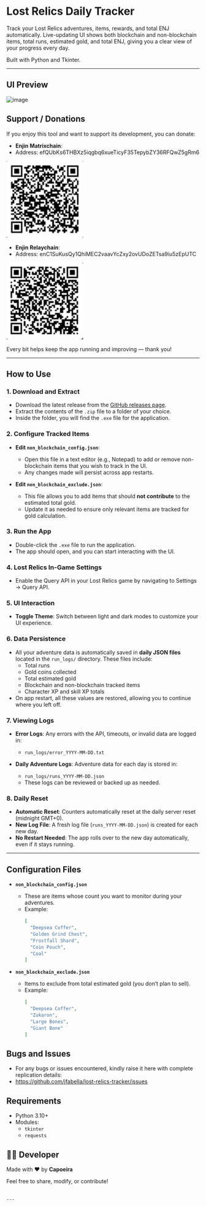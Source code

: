 # Lost Relics Daily Tracker

Track your Lost Relics adventures, items, rewards, and total ENJ automatically. Live-updating UI shows both blockchain and non-blockchain items, total runs, estimated gold, and total ENJ, giving you a clear view of your progress every day. 

Built with Python and Tkinter.

---
## UI Preview
<img width="346" height="667" alt="image" src="https://github.com/user-attachments/assets/4a309bda-b2ec-4f99-8e9c-99b0868eb4da" />

## Support / Donations
If you enjoy this tool and want to support its development, you can donate:

- **Enjin Matrixchain**:
- Address: efQUbKs6THBXz5iqgbq6xueTicyF35TepybZY36RFQwZ5gRm6
<img src="images/qr_matrixchain.png" alt="Enjin Matrixchain QR" width="200"/>

- **Enjin Relaychain**:
- Address: enC1SuKusQy1QhiMEC2vaavYcZxy2ovUDoZETsa9iu5zEpUTC
<img src="images/qr_relaychain.png" alt="Enjin Relaychain QR" width="200"/>

Every bit helps keep the app running and improving — thank you! 

---

## How to Use

### 1. Download and Extract
- Download the latest release from the [GitHub releases page](https://github.com/jfabella/lost-relics-tracker/tags).
- Extract the contents of the `.zip` file to a folder of your choice.
- Inside the folder, you will find the `.exe` file for the application.

### 2. Configure Tracked Items
- **Edit `non_blockchain_config.json`**:
  - Open this file in a text editor (e.g., Notepad) to add or remove non-blockchain items that you wish to track in the UI.
  - Any changes made will persist across app restarts.

- **Edit `non_blockchain_exclude.json`**:
  - This file allows you to add items that should **not contribute** to the estimated total gold.
  - Update it as needed to ensure only relevant items are tracked for gold calculation.

### 3. Run the App
- Double-click the `.exe` file to run the application.
- The app should open, and you can start interacting with the UI.

### 4. Lost Relics In-Game Settings
- Enable the Query API in your Lost Relics game by navigating to Settings → Query API.

### 5. UI Interaction
- **Toggle Theme**: Switch between light and dark modes to customize your UI experience.

### 6. Data Persistence
- All your adventure data is automatically saved in **daily JSON files** located in the `run_logs/` directory. These files include:
  - Total runs
  - Gold coins collected
  - Total estimated gold
  - Blockchain and non-blockchain tracked items
  - Character XP and skill XP totals
- On app restart, all these values are restored, allowing you to continue where you left off.

### 7. Viewing Logs
- **Error Logs**: Any errors with the API, timeouts, or invalid data are logged in:
  - `run_logs/error_YYYY-MM-DD.txt`
  
- **Daily Adventure Logs**: Adventure data for each day is stored in:
  - `run_logs/runs_YYYY-MM-DD.json`
  - These logs can be reviewed or backed up as needed.

### 8. Daily Reset
- **Automatic Reset**: Counters automatically reset at the daily server reset (midnight GMT+0).  
- **New Log File**: A fresh log file (`runs_YYYY-MM-DD.json`) is created for each new day.  
- **No Restart Needed**: The app rolls over to the new day automatically, even if it stays running.

---

## Configuration Files

- **`non_blockchain_config.json`**
  - These are items whose count you want to monitor during your adventures.
  - Example:
    ```json
    [
      "Deepsea Coffer",
      "Golden Grind Chest",
      "Frostfall Shard",
      "Coin Pouch",
      "Coal"
    ]
    ```

- **`non_blockchain_exclude.json`**
  - Items to exclude from total estimated gold (you don’t plan to sell).
  - Example:
    ```json
    [
      "Deepsea Coffer",
      "Zukaron",
      "Large Bones",
      "Giant Bone"
    ]
    ```
## Bugs and Issues
- For any bugs or issues encountered, kindly raise it here with complete replication details:
- https://github.com/jfabella/lost-relics-tracker/issues

## Requirements

- Python 3.10+
- Modules:
  - `tkinter`
  - `requests`


## 🙋‍♂️ Developer

Made with ❤️ by **Capoeira**

Feel free to share, modify, or contribute!

```

---






